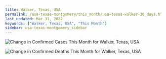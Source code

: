 ```yaml
---
title: Walker, Texas, USA
permalink: /usa-texas-montgomery/this_month/usa-texas-walker-30_days.html
last_updated: Mar 31, 2022
keywords: ["Walker, Texas, USA", "This Month"]
sidebar: usa-texas-montgomery_sidebar
---
```


![Change in Confirmed Cases This Month for Walker, Texas, USA](/covid_tracker/images/graphs/usa-texas-walker-delta_confirmed-30_days_graph.png)

![Change in Confirmed Deaths This Month for Walker, Texas, USA](/covid_tracker/images/graphs/usa-texas-walker-delta_deaths-30_days_graph.png)

